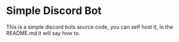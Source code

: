 # Simple Discord Bot
 This is a simple discord bots source code, you can self host it, in the README.md it will say how to.
